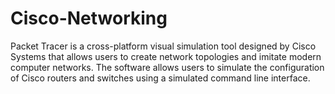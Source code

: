 # Cisco-Networking
Packet Tracer is a cross-platform visual simulation tool designed by Cisco Systems that allows users to create network topologies and imitate modern computer networks. The software allows users to simulate the configuration of Cisco routers and switches using a simulated command line interface.
